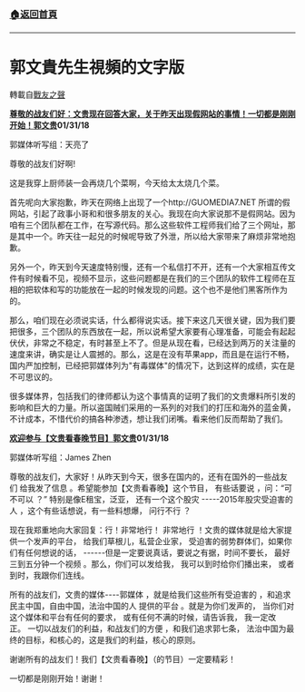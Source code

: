 ###  [:house:返回首頁](https://github.com/ourhimalayas/txt)
---
# 郭文貴先生視頻的文字版
轉載自[戰友之聲](http://littleantvoice.blogspot.com)

[**尊敬的战友们好：文贵现在回答大家，关于昨天出现假网站的事情！一切都是刚刚开始！郭文贵**](https://www.blogger.com/null)**01/31/18**

郭媒体听写组：天亮了



尊敬的战友们好啊!

这是我穿上厨师装一会再烧几个菜啊，今天给太太烧几个菜。



首先呢向大家抱歉，昨天在网络上出现了一个http://GUOMEDIA7.NET 所谓的假网站，引起了政事小哥和和很多朋友的关心。我现在向大家说那不是假网站。因为咱有三个团队都在工作，在写源代码。那么这些软件工程师我们给了三个网址，那是其中一个。昨天往一起兑的时候呢导致了外泄，所以给大家带来了麻烦非常地抱歉。



另外一个，昨天到今天速度特别慢，还有一个私信打不开，还有一个大家相互传文件有时候看不见，视频不显示，这些问题都是在我们的三个团队的软件工程师在互相的把软体和写的功能放在一起的时候发现的问题。这个也不是他们黑客所作为的。



那么，咱们现在必须说实话，什么都得说实话。接下来这几天很关键，因为我们要把很多，三个团队的东西放在一起，所以说希望大家要有心理准备，可能会有起起伏伏，非常之不稳定，有时甚至上不了。但是从现在看，已经达到两万的关注量的速度来讲，确实是让人震撼的。那么，这是在没有苹果app，而且是在运行不畅，国内严加控制，已经把郭媒体列为"有毒媒体"的情况下，达到这样的成绩，实在是不可思议的。



很多媒体界，包括我们的律师都认为这个事情真的证明了我们的文贵爆料所引发的影响和巨大的力量。所以盗国贼们采用的一系列的对我们的打压和海外的蓝金黄，不计成本，不惜代价的搞各种渗透，想让我们闭嘴。看来他们反而帮助了我们。



[**欢迎参与【文贵看春晚节目】郭文贵**](https://www.blogger.com/null)**01/31/18**

郭媒体听写组：James Zhen



尊敬的战友们，大家好！从昨天到今天，很多在国内的，还有在国外的一些战友们 给我发了信息 。希望能参加【文贵看春晚】这个节目， 有些话要说 ，问：“可不可以 ？” 特别是像E租宝，泛亚， 还有一个这个股灾 -----2015年股灾受迫害的人 ，这个有些话想说，有一些料想爆， 问行不行 ？



现在我郑重地向大家回复：行！非常地行！ 非常地行 ！文贵的媒体就是给大家提供一个发声的平台， 给我们草根儿，私营企业家， 受迫害的弱势群体们，如果你们有任何想说的话， ------但是一定要说真话，要说之有据，时间不要长， 最好三到五分钟一个视频 。那么，你们可以发给我， 我可以到时给你们播出来， 或者到时，我跟你们连线。



所有的战友们，文贵的媒体----郭媒体 ，就是给我们这些所有受迫害的 ，和追求民主中国，自由中国，法治中国的人 提供的平台 。就是为你们发声的， 当你们对这个媒体和平台有任何的要求， 或有任何不满的时候，请告诉我， 我一定改正。 一切以战友们的利益，和战友们的方便 ，和我们追求郭七条， 法治中国为最终的目标，和核心的，这是我们的利益，核心的原则。



谢谢所有的战友们！我们【文贵看春晚】（的节目）一定要精彩！



一切都是刚刚开始！谢谢！